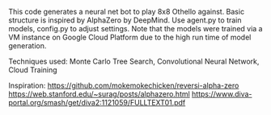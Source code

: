 This code generates a neural net bot to play 8x8 Othello against. Basic structure is inspired by AlphaZero by DeepMind. Use agent.py to train models, config.py to adjust settings. Note that the models were trained via a VM instance on Google Cloud Platform due to the high run time of model generation.

Techniques used:
Monte Carlo Tree Search, Convolutional Neural Network, Cloud Training

Inspiration:
https://github.com/mokemokechicken/reversi-alpha-zero
https://web.stanford.edu/~surag/posts/alphazero.html
https://www.diva-portal.org/smash/get/diva2:1121059/FULLTEXT01.pdf